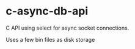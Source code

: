 # c-async-db-api
C API using select for async socket connections. 

Uses a few bin files as disk storage
